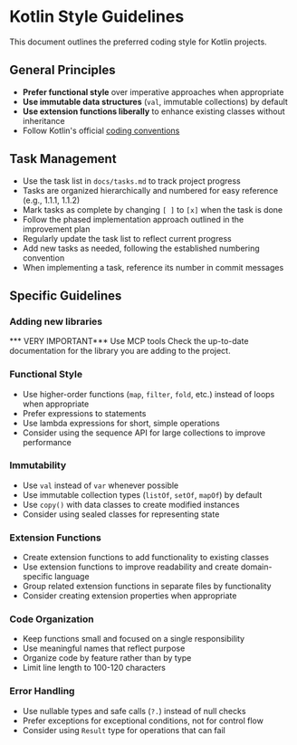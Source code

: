# Kotlin Style Guidelines

This document outlines the preferred coding style for Kotlin projects.

## General Principles

- **Prefer functional style** over imperative approaches when appropriate
- **Use immutable data structures** (`val`, immutable collections) by default
- **Use extension functions liberally** to enhance existing classes without inheritance
- Follow Kotlin's official [coding conventions](https://kotlinlang.org/docs/coding-conventions.html)

## Task Management

- Use the task list in `docs/tasks.md` to track project progress
- Tasks are organized hierarchically and numbered for easy reference (e.g., 1.1.1, 1.1.2)
- Mark tasks as complete by changing `[ ]` to `[x]` when the task is done
- Follow the phased implementation approach outlined in the improvement plan
- Regularly update the task list to reflect current progress
- Add new tasks as needed, following the established numbering convention
- When implementing a task, reference its number in commit messages

## Specific Guidelines

### Adding new libraries

*** VERY IMPORTANT*** Use MCP tools
Check the up-to-date documentation for the library you are adding to the project.

### Functional Style

- Use higher-order functions (`map`, `filter`, `fold`, etc.) instead of loops when appropriate
- Prefer expressions to statements
- Use lambda expressions for short, simple operations
- Consider using the sequence API for large collections to improve performance

### Immutability

- Use `val` instead of `var` whenever possible
- Use immutable collection types (`listOf`, `setOf`, `mapOf`) by default
- Use `copy()` with data classes to create modified instances
- Consider using sealed classes for representing state

### Extension Functions

- Create extension functions to add functionality to existing classes
- Use extension functions to improve readability and create domain-specific language
- Group related extension functions in separate files by functionality
- Consider creating extension properties when appropriate

### Code Organization

- Keep functions small and focused on a single responsibility
- Use meaningful names that reflect purpose
- Organize code by feature rather than by type
- Limit line length to 100-120 characters

### Error Handling

- Use nullable types and safe calls (`?.`) instead of null checks
- Prefer exceptions for exceptional conditions, not for control flow
- Consider using `Result` type for operations that can fail
